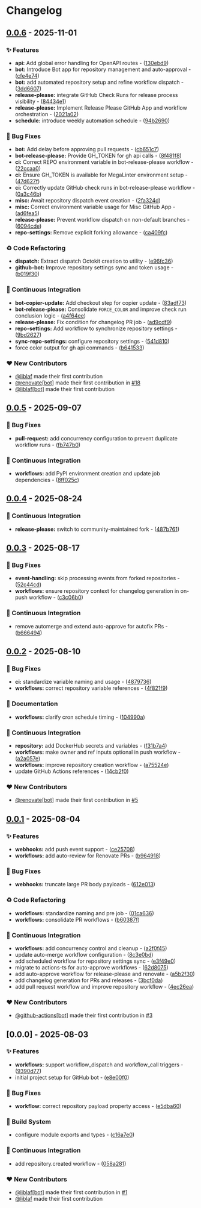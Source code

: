 # Changelog

## [0.0.6](https://github.com/liblaf/github-bot/compare/v0.0.5..v0.0.6) - 2025-11-01

### ✨ Features

- **api:** Add global error handling for OpenAPI routes - ([130ebd9](https://github.com/liblaf/github-bot/commit/130ebd9557302fcaf2c412b7ed6e606cf7895b0c))
- **bot:** Introduce Bot app for repository management and auto-approval - ([cfe4e74](https://github.com/liblaf/github-bot/commit/cfe4e74186c62c16841b57f6e5660090c99703cc))
- **bot:** add automated repository setup and refine workflow dispatch - ([3dd6607](https://github.com/liblaf/github-bot/commit/3dd6607ccc03078ef5b740f6988933f9b3c2a605))
- **release-please:** integrate GitHub Check Runs for release process visibility - ([84434e1](https://github.com/liblaf/github-bot/commit/84434e1b5491d2f9dd27fdaa61798e29111a53db))
- **release-please:** Implement Release Please GitHub App and workflow orchestration - ([2021a02](https://github.com/liblaf/github-bot/commit/2021a0277399b28b182604cb3acd259aae830f84))
- **schedule:** introduce weekly automation schedule - ([94b2690](https://github.com/liblaf/github-bot/commit/94b2690cd96e791594a5b66bdd6bc055e175b9df))

### 🐛 Bug Fixes

- **bot:** Add delay before approving pull requests - ([cb651c7](https://github.com/liblaf/github-bot/commit/cb651c7f276dafb5642650e92ddc5ce18ed0fbf2))
- **bot-release-please:** Provide GH_TOKEN for gh api calls - ([8f481f8](https://github.com/liblaf/github-bot/commit/8f481f8b1638f7500eafdc2037025974eb3d5b84))
- **ci:** Correct REPO environment variable in bot-release-please workflow - ([22ccaa0](https://github.com/liblaf/github-bot/commit/22ccaa05ac930e1ea45deb6b400f980c77a05650))
- **ci:** Ensure GH_TOKEN is available for MegaLinter environment setup - ([47d627f](https://github.com/liblaf/github-bot/commit/47d627f22d1694300048b2f3f6dc35d267cc2072))
- **ci:** Correctly update GitHub check runs in bot-release-please workflow - ([0a3c46b](https://github.com/liblaf/github-bot/commit/0a3c46b7efbbfb9c94bcfb249bd15eb899ebf3c8))
- **misc:** Await repository dispatch event creation - ([2fa324d](https://github.com/liblaf/github-bot/commit/2fa324d3ef9e18e9397918cf9f9dc0539ab7d51f))
- **misc:** Correct environment variable usage for Misc GitHub App - ([ad6fea5](https://github.com/liblaf/github-bot/commit/ad6fea58edd493dcaf42e8b50a5fee0c823c5050))
- **release-please:** Prevent workflow dispatch on non-default branches - ([6094cde](https://github.com/liblaf/github-bot/commit/6094cdea19de17536247dbe3660564aed827f0df))
- **repo-settings:** Remove explicit forking allowance - ([ca409fc](https://github.com/liblaf/github-bot/commit/ca409fcd6f396f2f2a8f70e5a5e628d42738110e))

### ♻ Code Refactoring

- **dispatch:** Extract dispatch Octokit creation to utility - ([e96fc36](https://github.com/liblaf/github-bot/commit/e96fc36b74cd7f3d7a76947a2d95d07c6aa10377))
- **github-bot:** Improve repository settings sync and token usage - ([b019f30](https://github.com/liblaf/github-bot/commit/b019f305f011188674401438008aab1d4a22d96f))

### 🔧 Continuous Integration

- **bot-copier-update:** Add checkout step for copier update - ([83adf73](https://github.com/liblaf/github-bot/commit/83adf73f6960325430c5e88f65657c47e3432e5c))
- **bot-release-please:** Consolidate `FORCE_COLOR` and improve check run conclusion logic - ([a4f64ee](https://github.com/liblaf/github-bot/commit/a4f64eee092e28b151f3a4aa0cace759ab9eb857))
- **release-please:** Fix condition for changelog PR job - ([ad9cdf9](https://github.com/liblaf/github-bot/commit/ad9cdf9a87f5afa1fc966e258fef0768773cc944))
- **repo-settings:** Add workflow to synchronize repository settings - ([9bd2627](https://github.com/liblaf/github-bot/commit/9bd2627449bc74910f6c854eb062b0a54cd1bf27))
- **sync-repo-settings:** configure repository settings - ([541d810](https://github.com/liblaf/github-bot/commit/541d81044de9a570f5f1d513a39ee68d7707d537))
- force color output for gh api commands - ([b641533](https://github.com/liblaf/github-bot/commit/b6415338f965e9cada528f55ce40645a89df1555))

### ❤️ New Contributors

- [@liblaf](https://github.com/liblaf) made their first contribution
- [@renovate[bot]](https://github.com/apps/renovate) made their first contribution in [#18](https://github.com/liblaf/github-bot/pull/18)
- [@liblaf[bot]](https://github.com/apps/liblaf) made their first contribution

## [0.0.5](https://github.com/liblaf/github-bot/compare/v0.0.4..v0.0.5) - 2025-09-07

### 🐛 Bug Fixes

- **pull-request:** add concurrency configuration to prevent duplicate workflow runs - ([fb747b0](https://github.com/liblaf/github-bot/commit/fb747b0830833f9353b328d16e6bc3747e929868))

### 🔧 Continuous Integration

- **workflows:** add PyPI environment creation and update job dependencies - ([8ff025c](https://github.com/liblaf/github-bot/commit/8ff025c5ea8d1c90b73fa1d59b3366dc6bb270cf))

## [0.0.4](https://github.com/liblaf/github-bot/compare/v0.0.3..v0.0.4) - 2025-08-24

### 🔧 Continuous Integration

- **release-please:** switch to community-maintained fork - ([487b761](https://github.com/liblaf/github-bot/commit/487b761ab5768f81f6dff58bc96dd054a3fedf47))

## [0.0.3](https://github.com/liblaf/github-bot/compare/v0.0.2..v0.0.3) - 2025-08-17

### 🐛 Bug Fixes

- **event-handling:** skip processing events from forked repositories - ([52c44cd](https://github.com/liblaf/github-bot/commit/52c44cd862796cb06f54268e6f3f39dd3f8a679f))
- **workflows:** ensure repository context for changelog generation in on-push workflow - ([c3c06b0](https://github.com/liblaf/github-bot/commit/c3c06b0b63c0fea2faabddbaf22df68fc9e08a70))

### 🔧 Continuous Integration

- remove automerge and extend auto-approve for autofix PRs - ([b666494](https://github.com/liblaf/github-bot/commit/b6664948117d74120367d2f2648e964ccbe254ef))

## [0.0.2](https://github.com/liblaf/github-bot/compare/v0.0.1..v0.0.2) - 2025-08-10

### 🐛 Bug Fixes

- **ci:** standardize variable naming and usage - ([4879736](https://github.com/liblaf/github-bot/commit/48797361e42c21a707872b5bab09be3af10ceff6))
- **workflows:** correct repository variable references - ([4f821f9](https://github.com/liblaf/github-bot/commit/4f821f9c95af6f7ceac85b3785618247606d56f6))

### 📝 Documentation

- **workflows:** clarify cron schedule timing - ([104990a](https://github.com/liblaf/github-bot/commit/104990a06220ff2915a0882d01377002253d15eb))

### 🔧 Continuous Integration

- **repository:** add DockerHub secrets and variables - ([f31b7a4](https://github.com/liblaf/github-bot/commit/f31b7a4aceaf12afed8da35e4795c3c70f08ba66))
- **workflows:** make owner and ref inputs optional in push workflow - ([a2a057e](https://github.com/liblaf/github-bot/commit/a2a057ed9bb7facf40cbdfd322527d89d1335131))
- **workflows:** improve repository creation workflow - ([a75524e](https://github.com/liblaf/github-bot/commit/a75524ed6e0e0be5a86e11a9061c8ad9175370a4))
- update GitHub Actions references - ([14cb2f0](https://github.com/liblaf/github-bot/commit/14cb2f0953350fc9a1ac8756f633493559a5729b))

### ❤️ New Contributors

- [@renovate[bot]](https://github.com/apps/renovate) made their first contribution in [#5](https://github.com/liblaf/github-bot/pull/5)

## [0.0.1](https://github.com/liblaf/github-bot/compare/v0.0.0..v0.0.1) - 2025-08-04

### ✨ Features

- **webhooks:** add push event support - ([ce25708](https://github.com/liblaf/github-bot/commit/ce25708a620c9caba7b3cb4c0fde470dfe8e9880))
- **workflows:** add auto-review for Renovate PRs - ([b964918](https://github.com/liblaf/github-bot/commit/b96491854f31b7e769dafe2177381a99715dabe3))

### 🐛 Bug Fixes

- **webhooks:** truncate large PR body payloads - ([612e013](https://github.com/liblaf/github-bot/commit/612e0134fd2282d2323a3d7256934b650d0c8a6b))

### ♻ Code Refactoring

- **workflows:** standardize naming and pre job - ([01ca636](https://github.com/liblaf/github-bot/commit/01ca63642f9f9285f84bc153e75ccbaf63a626af))
- **workflows:** consolidate PR workflows - ([b60387f](https://github.com/liblaf/github-bot/commit/b60387f3ea65949994af5da17a1d252cf9fd6f76))

### 🔧 Continuous Integration

- **workflows:** add concurrency control and cleanup - ([a2f0f45](https://github.com/liblaf/github-bot/commit/a2f0f4511f32810d6f49dc3f1f7921133e21b904))
- update auto-merge workflow configuration - ([8c3e0bd](https://github.com/liblaf/github-bot/commit/8c3e0bdaa8e9a36ad4852d7af17738799808650e))
- add scheduled workflow for repository settings sync - ([e3f49e0](https://github.com/liblaf/github-bot/commit/e3f49e0319ef3405933829a288e7cdd56ff52eac))
- migrate to actions-ts for auto-approve workflows - ([62d8075](https://github.com/liblaf/github-bot/commit/62d80757960d9bfb68f6551600eea3486a97e2a5))
- add auto-approve workflow for release-please and renovate - ([a5b2f30](https://github.com/liblaf/github-bot/commit/a5b2f3039d02290beda5c6f6c34b64a67ec1ac31))
- add changelog generation for PRs and releases - ([3bcf0da](https://github.com/liblaf/github-bot/commit/3bcf0da9fedea794017b66bea6aef53c579fa747))
- add pull request workflow and improve repository workflow - ([4ec26ea](https://github.com/liblaf/github-bot/commit/4ec26ea811682817ec0652828771e6ef9663d770))

### ❤️ New Contributors

- [@github-actions[bot]](https://github.com/apps/github-actions) made their first contribution in [#3](https://github.com/liblaf/github-bot/pull/3)

## [0.0.0] - 2025-08-03

### ✨ Features

- **workflows:** support workflow_dispatch and workflow_call triggers - ([9390d77](https://github.com/liblaf/github-bot/commit/9390d777824baf6e9f246b42dc4fcabd8ce493f0))
- initial project setup for GitHub bot - ([e8e00f0](https://github.com/liblaf/github-bot/commit/e8e00f0091ed1352db69d646137b47a8698fe378))

### 🐛 Bug Fixes

- **workflow:** correct repository payload property access - ([e5dba60](https://github.com/liblaf/github-bot/commit/e5dba60d3faa8f54bc8bd408b59481d7aafe5b5a))

### 👷 Build System

- configure module exports and types - ([c16a7e0](https://github.com/liblaf/github-bot/commit/c16a7e00d84ddbaf5a743f899a84219937f20092))

### 🔧 Continuous Integration

- add repository.created workflow - ([058a281](https://github.com/liblaf/github-bot/commit/058a281fbcc15d6786de155e4570623d9ef648fe))

### ❤️ New Contributors

- [@liblaf[bot]](https://github.com/apps/liblaf) made their first contribution in [#1](https://github.com/liblaf/github-bot/pull/1)
- [@liblaf](https://github.com/liblaf) made their first contribution
